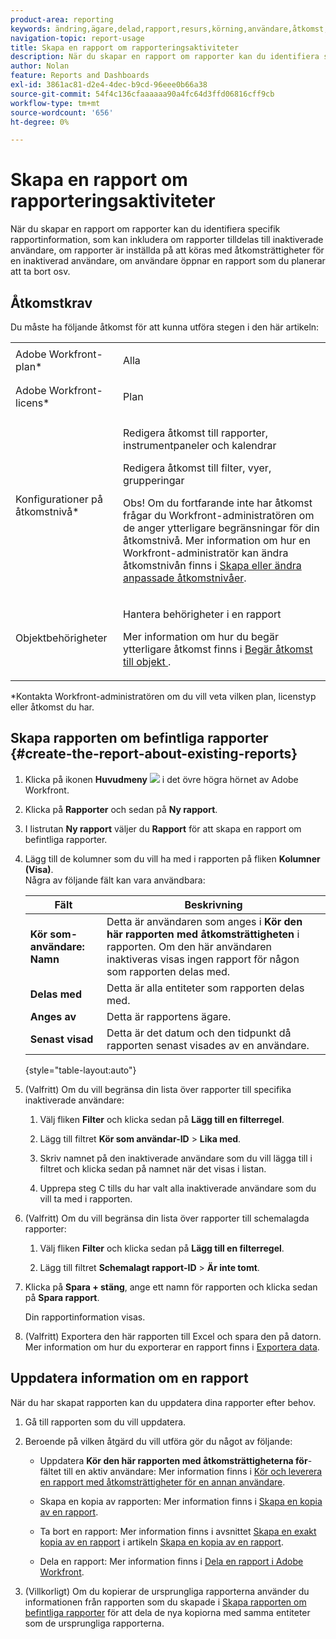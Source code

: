 ```yaml
---
product-area: reporting
keywords: ändring,ägare,delad,rapport,resurs,körning,användare,åtkomst,rättigheter,införd,senast,visade,datum,rapportering,aktiviteter
navigation-topic: report-usage
title: Skapa en rapport om rapporteringsaktiviteter
description: När du skapar en rapport om rapporter kan du identifiera specifik rapportinformation, som kan inkludera om rapporter tilldelas till inaktiverade användare, om rapporter är inställda på att köras med åtkomsträttigheter för en inaktiverad användare, om användare öppnar en rapport som du planerar att ta bort osv.
author: Nolan
feature: Reports and Dashboards
exl-id: 3861ac81-d2e4-4dec-b9cd-96eee0b66a38
source-git-commit: 54f4c136cfaaaaaa90a4fc64d3ffd06816cff9cb
workflow-type: tm+mt
source-wordcount: '656'
ht-degree: 0%

---
```


# Skapa en rapport om rapporteringsaktiviteter

När du skapar en rapport om rapporter kan du identifiera specifik rapportinformation, som kan inkludera om rapporter tilldelas till inaktiverade användare, om rapporter är inställda på att köras med åtkomsträttigheter för en inaktiverad användare, om användare öppnar en rapport som du planerar att ta bort osv.

## Åtkomstkrav

Du måste ha följande åtkomst för att kunna utföra stegen i den här artikeln:

<table style="table-layout:auto"> 
 <col> 
 <col> 
 <tbody> 
  <tr> 
   <td role="rowheader">Adobe Workfront-plan*</td> 
   <td> <p>Alla</p> </td> 
  </tr> 
  <tr> 
   <td role="rowheader">Adobe Workfront-licens*</td> 
   <td> <p>Plan </p> </td> 
  </tr> 
  <tr> 
   <td role="rowheader">Konfigurationer på åtkomstnivå*</td> 
   <td> <p>Redigera åtkomst till rapporter, instrumentpaneler och kalendrar</p> <p>Redigera åtkomst till filter, vyer, grupperingar</p> <p>Obs! Om du fortfarande inte har åtkomst frågar du Workfront-administratören om de anger ytterligare begränsningar för din åtkomstnivå. Mer information om hur en Workfront-administratör kan ändra åtkomstnivån finns i <a href="../../../administration-and-setup/add-users/configure-and-grant-access/create-modify-access-levels.md" class="MCXref xref">Skapa eller ändra anpassade åtkomstnivåer</a>.</p> </td> 
  </tr> 
  <tr> 
   <td role="rowheader">Objektbehörigheter</td> 
   <td> <p>Hantera behörigheter i en rapport</p> <p>Mer information om hur du begär ytterligare åtkomst finns i <a href="../../../workfront-basics/grant-and-request-access-to-objects/request-access.md" class="MCXref xref">Begär åtkomst till objekt </a>.</p> </td> 
  </tr> 
 </tbody> 
</table>

&#42;Kontakta Workfront-administratören om du vill veta vilken plan, licenstyp eller åtkomst du har.

## Skapa rapporten om befintliga rapporter {#create-the-report-about-existing-reports}

1. Klicka på ikonen **Huvudmeny** ![](assets/main-menu-icon.png) i det övre högra hörnet av Adobe Workfront.
1. Klicka på **Rapporter** och sedan på **Ny rapport**.
1. I listrutan **Ny rapport** väljer du **Rapport** för att skapa en rapport om befintliga rapporter.

1. Lägg till de kolumner som du vill ha med i rapporten på fliken **Kolumner (Visa)**.\
   Några av följande fält kan vara användbara:

   | Fält | Beskrivning |
   |---|---|
   | **Kör som-användare: Namn** | Detta är användaren som anges i **Kör den här rapporten med åtkomsträttigheten** i rapporten. Om den här användaren inaktiveras visas ingen rapport för någon som rapporten delas med. |
   | **Delas med** | Detta är alla entiteter som rapporten delas med. |
   | **Anges av** | Detta är rapportens ägare. |
   | **Senast visad** | Detta är det datum och den tidpunkt då rapporten senast visades av en användare. |

   {style="table-layout:auto"}

1. (Valfritt) Om du vill begränsa din lista över rapporter till specifika inaktiverade användare:

   1. Välj fliken **Filter** och klicka sedan på **Lägg till en filterregel**.

   1. Lägg till filtret **Kör som användar-ID** > **Lika med**.

   1. Skriv namnet på den inaktiverade användare som du vill lägga till i filtret och klicka sedan på namnet när det visas i listan.
   1. Upprepa steg C tills du har valt alla inaktiverade användare som du vill ta med i rapporten.

1. (Valfritt) Om du vill begränsa din lista över rapporter till schemalagda rapporter:

   1. Välj fliken **Filter** och klicka sedan på **Lägg till en filterregel**.

   1. Lägg till filtret **Schemalagt rapport-ID** > **Är inte tomt**.

1. Klicka på **Spara + stäng**, ange ett namn för rapporten och klicka sedan på **Spara rapport**.

   Din rapportinformation visas.

1. (Valfritt) Exportera den här rapporten till Excel och spara den på datorn.\
   Mer information om hur du exporterar en rapport finns i [Exportera data](../../../reports-and-dashboards/reports/creating-and-managing-reports/export-data.md).

## Uppdatera information om en rapport

När du har skapat rapporten kan du uppdatera dina rapporter efter behov.

1. Gå till rapporten som du vill uppdatera.
1. Beroende på vilken åtgärd du vill utföra gör du något av följande:

   * Uppdatera **Kör den här rapporten med åtkomsträttigheterna för**-fältet till en aktiv användare: Mer information finns i [Kör och leverera en rapport med åtkomsträttigheter för en annan användare](../../../reports-and-dashboards/reports/creating-and-managing-reports/run-deliver-report-access-rights-another-user.md).

   * Skapa en kopia av rapporten: Mer information finns i [Skapa en kopia av en rapport](../../../reports-and-dashboards/reports/creating-and-managing-reports/create-copy-report.md).
   * Ta bort en rapport: Mer information finns i avsnittet [Skapa en exakt kopia av en rapport](../../../reports-and-dashboards/reports/creating-and-managing-reports/create-copy-report.md#update2) i artikeln [Skapa en kopia av en rapport](../../../reports-and-dashboards/reports/creating-and-managing-reports/create-copy-report.md).

   * Dela en rapport: Mer information finns i [Dela en rapport i Adobe Workfront](../../../reports-and-dashboards/reports/creating-and-managing-reports/share-report.md).

1. (Villkorligt) Om du kopierar de ursprungliga rapporterna använder du informationen från rapporten som du skapade i [Skapa rapporten om befintliga rapporter](#create-the-report-about-existing-reports) för att dela de nya kopiorna med samma entiteter som de ursprungliga rapporterna.
